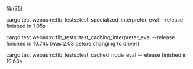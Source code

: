 fib(35)

cargo test webasm::fib_tests::test_specialized_interpreter_eval --release
finished in 1.05s

cargo test webasm::fib_tests::test_caching_interpreter_eval --release
finished in 10.74s
(was 2.03 before changing to driver)

cargo test webasm::fib_tests::test_cached_node_eval --release
finished in 10.63s
